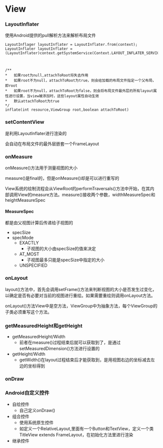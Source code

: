 # View #

### LayoutInflater ###

使用Android提供的pull解析方法来解析布局文件


	LayoutInflager layoutInflater = LayoutInflater.from(context);
	LayoutInflater layoutInflater = (LayoutInflater)context.getSystemService(Context.LAYOUT_INFLATER_SERVICE);



	/**
	*	如果root为null,attachToRoot将失去作用
	*	如果root不为null，attachToRoot为true，则会给加载的布局文件指定一个父布局，即root
	*	如果root不为null，attachToRoot为false，则会将布局文件最外层的所有layout属性进行设置，当view被添加时，这些layout属性自动生效
	*	默认attachToRoot为true
	*/
    inflate(int resource,ViewGroup root,boolean attachToRoot)

### setContentView ###

是利用LayoutInflater进行渲染的

会自动在布局文件的最外层嵌套一个FrameLayout

### onMeasure ###
onMeasure()方法用于测量视图的大小

measure()是final的，但是onMeasure()却是可以进行重写的

View系统的绘制流程会从ViewRoot的performTraversals()方法中开始，在其内部调用View的measure方法。measure()接收两个参数，widthMeasureSpec和heightMeasureSpec

#### MeasureSpec ####
都是由父视图计算后传递给子视图的

- specSize
- specMode
	- EXACTLY
		- 子视图的大小由specSize的值来决定
	- AT_MOST
		- 子视图最多只能是specSize中指定的大小
	- UNSPECIFIED

### onLayout ###

layout()方法中，首先会调用setFrame()方法来判断视图的大小是否发生过变化，以确定是否有必要对当前的视图进行重绘。如果需要重绘则调用onLayout方法。

onLayout()方法View中是空方法，ViewGroup中为抽象方法，每个ViewGroup的子类必须重写这个方法。

### getMeasuredHeight和getHeight ###
- getMeasuredHeight/Width
	- 前者在measure()过程结束后就可以获取到了，是通过setMeasuredDimension()方法进行设置的
- getHeight/Width
	- getWidth()在layout过程结束后才能获取到，是用视图右边的坐标减去左边的坐标得到

### onDraw ###


### Android自定义控件 ###

- 自绘控件
	- 自己定义onDraw()
- 组合控件
	- 使用系统原生控件
	- 如定义一个RelativeLayout,里面有一个Button和TextView，定义一个类TitleView extends FrameLayout，在初始化方法里进行渲染
- 继承控件